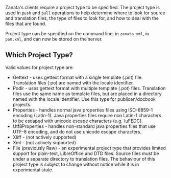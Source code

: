 Zanata's clients require a project type to be specified. The project type is used in `push` and `pull` operations to help determine where to look for source and translation files, the type of files to look for, and how to deal with the files that are found.

Project type can be specified on the command line, in `zanata.xml`, in `pom.xml`, and can now be stored on the server.

## Which Project Type?
Valid values for project type are:
 * Gettext - uses gettext format with a single template (.pot) file. Translation files (.po) are named with the locale identifier.
 * Podir - uses gettext format with multiple template (.pot) files. Translation files use the same name as template files, but are placed in a directory named with the locale identifier. Use this type for publican/docbook projects.
 * Properties - handles normal java properties files using ISO-8859-1 encoding (Latin-1). Java properties files require non Latin-1 characters to be escaped with unicode escape characters (e.g. \uFEDC).
 * Utf8Properties - handles non-standard java properties files that use UTF-8 encoding, and do not use unicode escape characters.
 * Xliff - (not actively supported)
 * Xml - (not actively supported)
 * File (previously Raw) - an experimental project type that provides limited support for plain-text, LibreOffice and DTD files. Source files must be under a separate directory to translation files. The behaviour of this project type is subject to change without notice while it is in experimental state.
